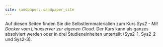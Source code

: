```yaml
---
site: sandpaper::sandpaper_site
---
```


Auf diesen Seiten finden Sie die Selbstlernmaterialien zum Kurs *Sys2 - Mit Docker vom Linuxserver zur
eigenen Cloud*. Der Kurs kann als ganzes absolviert werden oder in drei Studieneinheiten unterteilt (Sys2-1, Sys2-2 und Sys2-3). 


[workbench]: https://carpentries.github.io/sandpaper-docs

